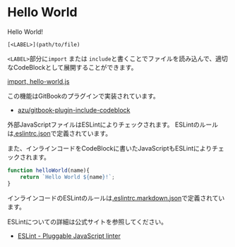 # Hello World

Hello World!

```
[<LABEL>](path/to/file)
```

`<LABEL>`部分に`import` または `include`と書くことでファイルを読み込んで、適切なCodeBlockとして展開することができます。

[import, hello-world.js](../src/hello-world.js)

この機能はGitBookのプラグインで実装されています。

- [azu/gitbook-plugin-include-codeblock](https://github.com/azu/gitbook-plugin-include-codeblock "azu/gitbook-plugin-include-codeblock")

外部JavaScriptファイルはESLintによりチェックされます。
ESLintのルールは[.eslintrc.json](../.eslintrc.json)で定義されています。

また、インラインコードをCodeBlockに書いたJavaScriptもESLintによりチェックされます。

```js
function helloWorld(name){
    return `Hello World ${name}!`;
}
```

インラインコードのESLintのルールは[.eslintrc.markdown.json](../.eslintrc.markdown.json)で定義されています。

ESLintについての詳細は公式サイトを参照してください。

- [ESLint - Pluggable JavaScript linter](http://eslint.org/ "ESLint - Pluggable JavaScript linter")